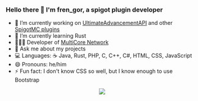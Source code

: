 ### Hello there 👋 I'm fren_gor, a spigot plugin developer

- 🔭 I’m currently working on [UltimateAdvancementAPI](https://github.com/frengor/UltimateAdvancementAPI) and other [SpigotMC plugins](https://www.spigotmc.org/members/376625/#resources)
- 🌱 I’m currently learning Rust
- 🙋🏻‍♂️ Developer of [MultiCore Network](https://multicore.network)
- 💬 Ask me about my projects
- 💻 Languages: ☕ Java, Rust, PHP, C, C++, C#, HTML, CSS, JavaScript
- 😄 Pronouns: he/him
- ⚡ Fun fact: I don't know CSS so well, but I know enough to use Bootstrap

<p align="center">
<a href="https://github.com/anuraghazra/github-readme-stats" style="text-align:center;">
  <img align="center" src="https://github-readme-stats.vercel.app/api?username=frengor&show_icons=true&count_private=true&theme=dracula" />
</a>
<!-- <a href="https://github.com/anuraghazra/github-readme-stats">
  <img align="center" src="https://github-readme-stats.vercel.app/api/top-langs/?username=frengor&layout=compact&theme=dracula" />
</a> -->
</p>
